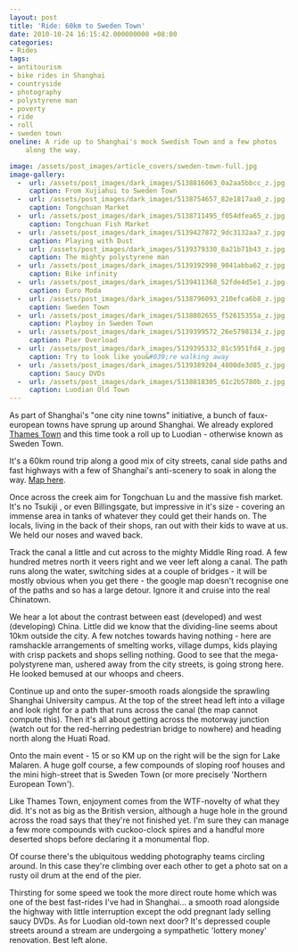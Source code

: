 ```yaml
---
layout: post
title: 'Ride: 60km to Sweden Town'
date: 2010-10-24 16:15:42.000000000 +08:00
categories:
- Rides
tags:
- antitourism
- bike rides in Shanghai
- countryside
- photography
- polystyrene man
- poverty
- ride
- roll
- sweden town
oneline: A ride up to Shanghai's mock Swedish Town and a few photos
    along the way.

image: /assets/post_images/article_covers/sweden-town-full.jpg
image-gallery:
  -  url: /assets/post_images/dark_images/5138816063_0a2aa5bbcc_z.jpg
     caption: From Xujiahui to Sweden Town
  -  url: /assets/post_images/dark_images/5138754657_82e1817aa0_z.jpg
     caption: Tongchuan Market
  -  url: /assets/post_images/dark_images/5138711495_f054dfea65_z.jpg
     caption: Tongchuan Fish Market
  -  url: /assets/post_images/dark_images/5139427872_9dc3132aa7_z.jpg
     caption: Playing with Dust
  -  url: /assets/post_images/dark_images/5139379330_8a21b71b43_z.jpg
     caption: The mighty polystyrene man
  -  url: /assets/post_images/dark_images/5139392998_9041abba62_z.jpg
     caption: Bike infinity
  -  url: /assets/post_images/dark_images/5139411368_52fde4d5e1_z.jpg
     caption: Euro Moda
  -  url: /assets/post_images/dark_images/5138796093_210efca6b8_z.jpg
     caption: Sweden Town
  -  url: /assets/post_images/dark_images/5138802655_f52615355a_z.jpg
     caption: Playboy in Sweden Town
  -  url: /assets/post_images/dark_images/5139399572_26e5798134_z.jpg
     caption: Pier Overload
  -  url: /assets/post_images/dark_images/5139395332_81c5951fd4_z.jpg
     caption: Try to look like you&#039;re walking away
  -  url: /assets/post_images/dark_images/5139389204_4800de3d85_z.jpg
     caption: Saucy DVDs
  -  url: /assets/post_images/dark_images/5138818305_61c2b5780b_z.jpg
     caption: Luodian Old Town
---
```

As part of Shanghai's "one city nine towns" initiative, a bunch of faux-european towns have sprung up around Shanghai. We already explored <a href="http://www.triplefiveshanghai.com/thames-town-shanghai/">Thames Town</a> and this time took a roll up to Luodian - otherwise known as Sweden Town.

It's a 60km round trip along a good mix of city streets, canal side paths and fast highways with a few of Shanghai's anti-scenery to soak in along the way. <a href="http://goo.gl/maps/PBEn"> Map here</a>.

Once across the creek aim for Tongchuan Lu and the massive fish market. It's no Tsukiji , or even Billingsgate, but impressive in it's size - covering an immense area in tanks of whatever they could get their hands on. The locals, living in the back of their shops, ran out with their kids to wave at us. We held our noses and waved back.

Track the canal a little and cut across to the mighty Middle Ring road. A few hundred metres north it veers right and we veer left along a canal. The path runs along the water, switching sides at a couple of bridges - it will be mostly obvious when you get there - the google map doesn't recognise one of the paths and so has a large detour. Ignore it and cruise into the real Chinatown.

We hear a lot about the contrast between east (developed) and west (developing) China. Little did we know that the dividing-line seems about 10km outside the city. A few notches towards having nothing - here are ramshackle arrangements of smelting works, village dumps, kids playing with crisp packets and shops selling nothing. Good to see that the mega-polystyrene man, ushered away from the city streets, is going strong here. He looked bemused at our whoops and cheers.

Continue up and onto the super-smooth roads alongside the sprawling Shanghai University campus. At the top of the street head left into a village and look right for a path that runs across the canal (the map cannot compute this). Then it's all about getting across the motorway junction (watch out for the red-herring pedestrian bridge to nowhere) and heading north along the Huati Road.

Onto the main event - 15 or so KM up on the right will be the sign for Lake Malaren. A huge golf course, a few compounds of sloping roof houses and the mini high-street that is Sweden Town (or more precisely 'Northern European Town').

Like Thames Town, enjoyment comes from the WTF-novelty of what they did. It's not as big as the British version, although a huge hole in the ground across the road says that they're not finished yet. I'm sure they can manage a few more compounds with cuckoo-clock spires and a handful more deserted shops before declaring it a monumental flop.

Of course there's the ubiquitous wedding photography teams circling around. In this case they're climbing over each other to get a photo sat on a rusty oil drum at the end of the pier. 

Thirsting for some speed we took the more direct route home which was one of the best fast-rides I've had in Shanghai... a smooth road alongside the highway with little interruption except the odd pregnant lady selling saucy DVDs.
As for Luodian old-town next door? It's depressed couple streets around a stream are undergoing a sympathetic 'lottery money' renovation. Best left alone.
